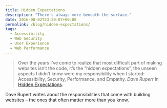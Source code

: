 ```yaml
---
title: Hidden Expectations
description: "There's always more beneath the surface."
date: 2016-08-02T23:20:07+00:00
permalink: /blog/hidden-expectations/
tags:
  - Accessibility
  - Web Security
  - User Experience
  - Web Performance
---
```


> Over the years I’ve come to realize that most difficult part of making websites isn’t the code, it’s the “hidden expectations”, the unseen aspects I didn’t know were my responsibility when I started: Accessibility, Security, Performance, and Empathy.
> <cite>Dave Rupert</cite>
> In [Hidden Expectations](http://daverupert.com/2016/08/hidden-expectations/).

Dave Rupert writes about the responsibilities that come with building websites – the ones that often matter more than you know.
